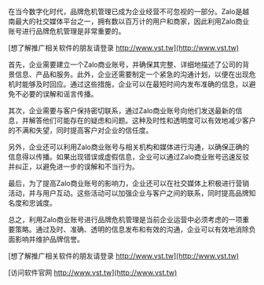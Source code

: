 在当今数字化时代，品牌危机管理已成为企业经营不可忽视的一部分。Zalo是越南最大的社交媒体平台之一，拥有数以百万计的用户和商家，因此利用Zalo商业账号进行品牌危机管理是非常重要的。

[想了解推广相关软件的朋友请登录 http://www.vst.tw](http://www.vst.tw)

首先，企业需要建立一个Zalo商业账号，并确保其完整、详细地描述了公司的背景信息、产品和服务。此外，企业还需要制定一个紧急的沟通计划，以便在出现危机时能够及时回应。通过这些措施，企业可以在最短时间内发布准确的信息，以避免不必要的误解和谣言传播。

其次，企业需要与客户保持密切联系，通过Zalo商业账号向他们发送最新的信息，并解答他们可能存在的疑虑和问题。这种及时性和透明度可以有效地减少客户的不满和失望，同时提高客户对企业的信任度。

另外，企业还可以利用Zalo商业账号与相关机构和媒体进行沟通，以确保正确的信息得以传播。如果出现错误或虚假信息，企业可以通过Zalo商业账号迅速反驳并纠正，以避免进一步的误解和不当行为。

最后，为了提高Zalo商业账号的影响力，企业还可以在社交媒体上积极进行营销活动，并与用户互动。这些活动可以加强企业与客户之间的联系，同时提高品牌知名度和忠诚度。

总之，利用Zalo商业账号进行品牌危机管理是当前企业运营中必须考虑的一项重要策略。通过及时、准确、透明的信息发布和有效的沟通，企业可以有效地消除负面影响并维护品牌信誉。

[想了解推广相关软件的朋友请登录 http://www.vst.tw](http://www.vst.tw)


[访问软件官网 http://www.vst.tw](http://www.vst.tw)
